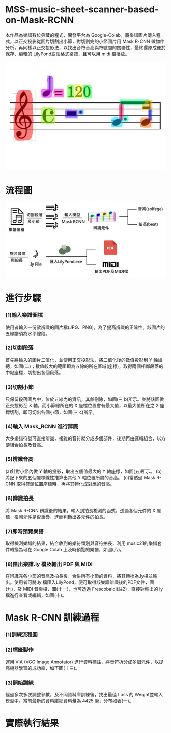 # MSS-music-sheet-scanner-based-on-Mask-RCNN
本作品為樂譜數位典藏的程式，開發平台為 Google-Colab，將樂譜圖片傳入程式，以正交投影從圖片切割出小節，對切割完的小節圖片用 Mask R-CNN 做物件分析，再同樣以正交投影法，以找出音符音高與符號間的關聯性，最終還原成便於保存、編輯的 LilyPond語法格式樂譜，且可以用.midi 檔播放。

![image](https://github.com/Joseph0312/MSS-music-sheet-scanner-based-on-Mask-RCNN/blob/master/Picture%20for%20readme/note_detect_result.png)

<H1>流程圖</H1>

![](https://github.com/Joseph0312/MSS-music-sheet-scanner-based-on-Mask-RCNN/blob/master/Picture%20for%20readme/001.jpg)
<H1>進行步驟</H1>
<H3>(1)輸入樂譜圖檔</H3>
使用者輸入一份欲辨識的圖片檔(JPG、PNG)，為了提高辨識的正確性，該圖片的五線譜須為水平線段。

<H3>(2)切割段落</H3>
首先將輸入的圖片二值化，並使用正交投影法，將二值化後的數值投影到 Y 軸加總，如圖(二)；數值較大的範圍即為五線的所在區域(座標)，取得兩個相鄰段落的中點座標，切割出各個段落。

<H3>(3)切割小節</H3>
只保留段落圖片中，位於五線內的資訊，其餘刪除，如圖(三 b)所示。並將該圖做正交投影至 X 軸，而小節線所在的 X 座標位置會有最大值，以最大值所在之 X 座標切割，即可切出各個小節，如圖(三 c)所示。

<H3>(4)輸入 Mask_RCNN 進行辨識</H3>
大多樂譜符號可直接辨識，複雜的音符就分成多個部件，後期再由邏輯組合，以方便組合拍長及音高。

<H3>(5)辨識音高</H3>
(a)針對小節內做 Y 軸的投影，取出五個值最大的 Y 軸座標，如圖(五)所示。
(b)將記下來的五個座標線性推算出其他 Y 軸位置所屬的音高。
(c)當透過 Mask R-CNN 取得符頭位置座標時，再將其轉化成對應的音高。

<H3>(6)辨識拍長</H3>
將 Mask R-CNN 辨識後的結果，輸入到拍長檢測的函式，透過各個元件的 X 座標，檢測元件是否重疊，進而判斷出各元件的拍長。

<H3>(7)即時預覽樂譜</H3>
取得檢測樂譜的結果，結合收到的樂符類別與音符拍長，利用 music21的樂譜套件轉換為可在 Google Colab 上及時預覽的樂譜，如圖(八)。

<H3>(8)匯出樂譜.ly 檔及輸出 PDF 與 MIDI</H3>
在辨識完各小節的音高及拍長後，合併所有小節的資料，將其轉換為.ly檔並輸出。使用者可將.ly 檔匯入LilyPond，便可取得該樂譜辨識後的PDF文件，圖(九)，及 MIDI 音樂檔，圖(十一)，也可透過 Frescobaldi(註2)，直接對輸出的 ly 檔進行查看或編輯，如圖(十)。


<H1>Mask R-CNN 訓練過程</H1>
<H3>(1)訓練流程圖</H3>

<H3>(2)標籤製作</H3>
運用 VIA (VGG Image Annotator) 進行資料標註，將音符拆分成多個元件，以提高機器學習的成功率，如下圖(十三)。

<H3>(3)開始訓練</H3>
經過多次多次調整參數，及不同資料庫訓練後，找出最佳 Loss 的 Weight並輸入模型中。當前最新的資料庫總資料量為 4425 筆，分布如表(一)。

<H1>實際執行結果</H1>
